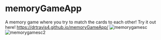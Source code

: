 # memoryGameApp
A memory game where you try to match the cards to each other!
Try it out here! https://drtravis4.github.io/memoryGameApp/
![memorygamesc](https://user-images.githubusercontent.com/57367177/106662763-6a56a700-6568-11eb-824e-d042af146663.png)
![memorygamesc2](https://user-images.githubusercontent.com/57367177/106662769-6cb90100-6568-11eb-92f7-044a55743a88.png)
